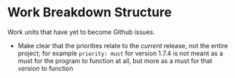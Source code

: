 # Work Breakdown Structure
Work units that have yet to become Github issues.

* Make clear that the priorities relate to the *current* release, not the entire project; for example `priority: must` for version 1.7.4 is not meant as a must for the program to function at all, but more as a must for that *version* to function